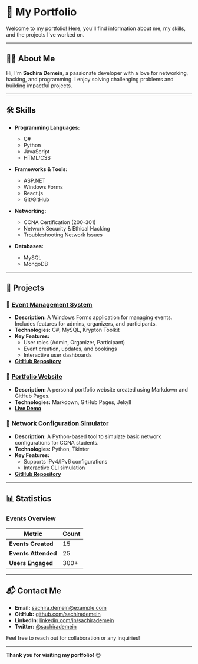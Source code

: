 # 🚀 My Portfolio

Welcome to my portfolio! Here, you'll find information about me, my skills, and the projects I've worked on.

---

## 👨‍💻 About Me

Hi, I'm **Sachira Demein**, a passionate developer with a love for networking, hacking, and programming. I enjoy solving challenging problems and building impactful projects.

---

## 🛠️ Skills

- **Programming Languages:**
  - C#
  - Python
  - JavaScript
  - HTML/CSS

- **Frameworks & Tools:**
  - ASP.NET
  - Windows Forms
  - React.js
  - Git/GitHub

- **Networking:**
  - CCNA Certification (200-301)
  - Network Security & Ethical Hacking
  - Troubleshooting Network Issues

- **Databases:**
  - MySQL
  - MongoDB

---

## 💼 Projects

### 🌟 [Event Management System](#)
- **Description:** A Windows Forms application for managing events. Includes features for admins, organizers, and participants.
- **Technologies:** C#, MySQL, Krypton Toolkit
- **Key Features:**
  - User roles (Admin, Organizer, Participant)
  - Event creation, updates, and bookings
  - Interactive user dashboards
- **[GitHub Repository](https://github.com/sachirademein/event-management-system)**

### 🌟 [Portfolio Website](#)
- **Description:** A personal portfolio website created using Markdown and GitHub Pages.
- **Technologies:** Markdown, GitHub Pages, Jekyll
- **[Live Demo](https://sachirademein.github.io/portfolio)**

### 🌟 [Network Configuration Simulator](#)
- **Description:** A Python-based tool to simulate basic network configurations for CCNA students.
- **Technologies:** Python, Tkinter
- **Key Features:**
  - Supports IPv4/IPv6 configurations
  - Interactive CLI simulation
- **[GitHub Repository](https://github.com/sachirademein/network-simulator)**

---

## 📊 Statistics

### Events Overview
| Metric            | Count |
|--------------------|-------|
| **Events Created** | 15    |
| **Events Attended**| 25    |
| **Users Engaged**  | 300+  |

---

## 📬 Contact Me

- **Email:** [sachira.demein@example.com](mailto:sachira.demein@example.com)
- **GitHub:** [github.com/sachirademein](https://github.com/sachirademein)
- **LinkedIn:** [linkedin.com/in/sachirademein](https://linkedin.com/in/sachirademein)
- **Twitter:** [@sachirademein](https://twitter.com/sachirademein)

Feel free to reach out for collaboration or any inquiries!

---

**Thank you for visiting my portfolio!** 😊


